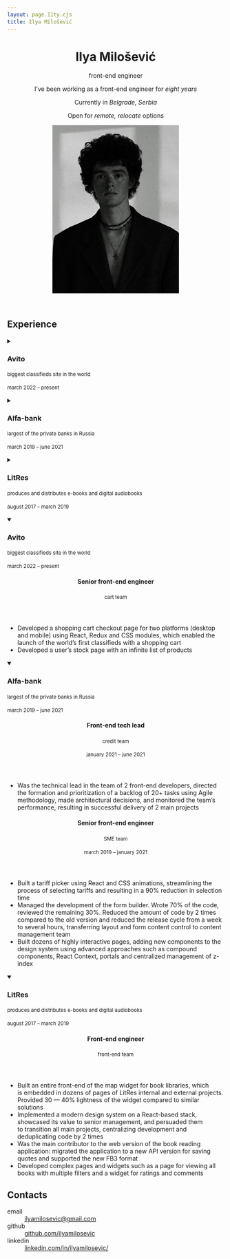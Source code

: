 ```yaml
---
layout: page.11ty.cjs
title: Ilya Milošević
---
```


<div class="flow_xl">
  <header>
    <div class="flow">
      <hgroup class="flow_2xs">
        <h1>Ilya Milošević</h1>
        <p>front-end engineer</p>
      </hgroup>
      <div class="additive-spacing">
        <p>
          I&rsquo;ve been working as&nbsp;a&nbsp;front-end engineer for <em>eight years</em>
        </p>
        <p>Currently in&nbsp;<em>Belgrade, Serbia</em></p>
        <p>Open for <em>remote, relocate</em> options</p>
      </div>
    </div>
    <img src="img/im.jpg" />
  </header>
  <main class="flow_xl">
    <article class="flow">
      <h2>Experience</h2>
      <div class="no-print flow">
        <details class="flow_s">
          <summary>
            <hgroup>
              <h3>Avito</h3>
              <p><small>biggest classifieds site in the world</small></p>
            </hgroup>
            <p><small>march 2022 – present</small></p>
          </summary>
          <article class="flow_xs">
            <header>
              <hgroup>
                <h4>Senior front-end engineer</h4>
                <p><small>cart team</small></p>
              </hgroup>
            </header>
            <ul class="flow_2xs">
              <li>
                Developed a&nbsp;shopping cart checkout page for two platforms
                (desktop and mobile) using React, Redux and&nbsp;CSS modules,
                which enabled the launch of&nbsp;the&nbsp;world&rsquo;s first
                classifieds with a&nbsp;shopping cart
              </li>
              <li>
                Developed a&nbsp;user&rsquo;s stock page with an&nbsp;infinite
                list of&nbsp;products
              </li>
            </ul>
          </article>
        </details>
        <details class="flow_s">
          <summary>
            <hgroup>
              <h3>Alfa-bank</h3>
              <p><small>largest of the private banks in Russia</small></p>
            </hgroup>
            <p><small>march 2019 – june 2021</small></p>
          </summary>
          <article class="flow_xs">
            <header>
              <hgroup>
                <h4>Front-end tech lead</h4>
                <p><small>credit team</small></p>
              </hgroup>
              <p><small>january 2021 – june 2021</small></p>
            </header>
            <ul class="flow_2xs">
              <li>
                Was the technical lead in&nbsp;the&nbsp;team
                of&nbsp;2&nbsp;front-end developers, directed the formation and
                prioritization of&nbsp;a&nbsp;backlog of&nbsp;20+&nbsp;tasks
                using Agile methodology, made architectural decisions, and
                monitored the team&rsquo;s performance, resulting
                in&nbsp;successful delivery of&nbsp;2&nbsp;main projects
              </li>
            </ul>
          </article>
          <article class="flow_xs">
            <header>
              <hgroup>
                <h4>Senior front-end engineer</h4>
                <p><small>SME team</small></p>
              </hgroup>
              <p><small>march 2019 – january 2021</small></p>
            </header>
            <ul class="flow_2xs">
              <li>
                Built a&nbsp;tariff picker using React and CSS animations,
                streamlining the process of&nbsp;selecting tariffs and resulting
                in&nbsp;a&nbsp;90% reduction in&nbsp;selection time
              </li>
              <li>
                Managed the development of&nbsp;the form builder. Wrote&nbsp;70%
                of&nbsp;the code, reviewed the remaining 30%. Reduced the amount
                of&nbsp;code by&nbsp;2&nbsp;times compared to&nbsp;the old
                version and reduced the release cycle from a&nbsp;week
                to&nbsp;several hours, transferring layout and&nbsp;form content
                control to&nbsp;content management team
              </li>
              <li>
                Built dozens of&nbsp;highly interactive pages, adding new
                components to&nbsp;the design system using advanced approaches
                such as&nbsp;compound components, React Context, portals
                and&nbsp;centralized management of&nbsp;z-index
              </li>
            </ul>
          </article>
        </details>
        <details class="flow_s">
          <summary>
            <hgroup>
              <h3>LitRes</h3>
              <p>
                <small
                  >produces and distributes e-books and digital
                  audiobooks</small
                >
              </p>
            </hgroup>
            <p><small>august 2017 – march 2019</small></p>
          </summary>
          <article class="flow_xs">
            <header>
              <hgroup>
                <h4>Front-end engineer</h4>
                <p><small>front-end team</small></p>
              </hgroup>
            </header>
            <ul class="flow_2xs">
              <li>
                Built an&nbsp;entire front-end of&nbsp;the map widget for book
                libraries, which is&nbsp;embedded in&nbsp;dozens of&nbsp;pages
                of&nbsp;LitRes internal and external projects. Provided
                30&nbsp;&mdash; 40% lightness of&nbsp;the widget compared
                to&nbsp;similar solutions
              </li>
              <li>
                Implemented a&nbsp;modern design system
                on&nbsp;a&nbsp;React-based stack, showcased its value
                to&nbsp;senior management, and persuaded them to&nbsp;transition
                all main projects, centralizing development and deduplicating
                code by&nbsp;2&nbsp;times
              </li>
              <li>
                Was the main contributor to&nbsp;the web version of&nbsp;the
                book reading application: migrated the application
                to&nbsp;a&nbsp;new API version for saving quotes and supported
                the new FB3 format
              </li>
              <li>
                Developed complex pages and widgets such as&nbsp;a&nbsp;page for
                viewing all books with multiple filters and a&nbsp;widget for
                ratings and comments
              </li>
            </ul>
          </article>
        </details>
      </div>
      <div class="print flow">
        <details class="flow_s" open>
          <summary>
            <hgroup>
              <h3>Avito</h3>
              <p><small>biggest classifieds site in the world</small></p>
            </hgroup>
            <p><small>march 2022 – present</small></p>
          </summary>
          <article class="flow_xs">
            <header>
              <hgroup>
                <h4>Senior front-end engineer</h4>
                <p><small>cart team</small></p>
              </hgroup>
            </header>
            <ul class="flow_2xs">
              <li>
                Developed a&nbsp;shopping cart checkout page for two platforms
                (desktop and mobile) using React, Redux and&nbsp;CSS modules,
                which enabled the launch of&nbsp;the&nbsp;world&rsquo;s first
                classifieds with a&nbsp;shopping cart
              </li>
              <li>
                Developed a&nbsp;user&rsquo;s stock page with an&nbsp;infinite
                list of&nbsp;products
              </li>
            </ul>
          </article>
        </details>
        <details class="flow_s" open>
          <summary>
            <hgroup>
              <h3>Alfa-bank</h3>
              <p><small>largest of the private banks in Russia</small></p>
            </hgroup>
            <p><small>march 2019 – june 2021</small></p>
          </summary>
          <article class="flow_xs">
            <header>
              <hgroup>
                <h4>Front-end tech lead</h4>
                <p><small>credit team</small></p>
              </hgroup>
              <p><small>january 2021 – june 2021</small></p>
            </header>
            <ul class="flow_2xs">
              <li>
                Was the technical lead in&nbsp;the&nbsp;team
                of&nbsp;2&nbsp;front-end developers, directed the formation and
                prioritization of&nbsp;a&nbsp;backlog of&nbsp;20+&nbsp;tasks
                using Agile methodology, made architectural decisions, and
                monitored the team&rsquo;s performance, resulting
                in&nbsp;successful delivery of&nbsp;2&nbsp;main projects
              </li>
            </ul>
          </article>
          <article class="flow_xs">
            <header>
              <hgroup>
                <h4>Senior front-end engineer</h4>
                <p><small>SME team</small></p>
              </hgroup>
              <p><small>march 2019 – january 2021</small></p>
            </header>
            <ul class="flow_2xs">
              <li>
                Built a&nbsp;tariff picker using React and CSS animations,
                streamlining the process of&nbsp;selecting tariffs and resulting
                in&nbsp;a&nbsp;90% reduction in&nbsp;selection time
              </li>
              <li>
                Managed the development of&nbsp;the form builder. Wrote&nbsp;70%
                of&nbsp;the code, reviewed the remaining 30%. Reduced the amount
                of&nbsp;code by&nbsp;2&nbsp;times compared to&nbsp;the old
                version and reduced the release cycle from a&nbsp;week
                to&nbsp;several hours, transferring layout and&nbsp;form content
                control to&nbsp;content management team
              </li>
              <li>
                Built dozens of&nbsp;highly interactive pages, adding new
                components to&nbsp;the design system using advanced approaches
                such as&nbsp;compound components, React Context, portals
                and&nbsp;centralized management of&nbsp;z-index
              </li>
            </ul>
          </article>
        </details>
        <details class="flow_s" open>
          <summary>
            <hgroup>
              <h3>LitRes</h3>
              <p>
                <small
                  >produces and distributes e-books and digital
                  audiobooks</small
                >
              </p>
            </hgroup>
            <p><small>august 2017 – march 2019</small></p>
          </summary>
          <article class="flow_xs">
            <header>
              <hgroup>
                <h4>Front-end engineer</h4>
                <p><small>front-end team</small></p>
              </hgroup>
            </header>
            <ul class="flow_2xs">
              <li>
                Built an&nbsp;entire front-end of&nbsp;the map widget for book
                libraries, which is&nbsp;embedded in&nbsp;dozens of&nbsp;pages
                of&nbsp;LitRes internal and external projects. Provided
                30&nbsp;&mdash; 40% lightness of&nbsp;the widget compared
                to&nbsp;similar solutions
              </li>
              <li>
                Implemented a&nbsp;modern design system
                on&nbsp;a&nbsp;React-based stack, showcased its value
                to&nbsp;senior management, and persuaded them to&nbsp;transition
                all main projects, centralizing development and deduplicating
                code by&nbsp;2&nbsp;times
              </li>
              <li>
                Was the main contributor to&nbsp;the web version of&nbsp;the
                book reading application: migrated the application
                to&nbsp;a&nbsp;new API version for saving quotes and supported
                the new FB3 format
              </li>
              <li>
                Developed complex pages and widgets such as&nbsp;a&nbsp;page for
                viewing all books with multiple filters and a&nbsp;widget for
                ratings and comments
              </li>
            </ul>
          </article>
        </details>
      </div>
    </article>
    <article class="flow">
      <h2>Contacts</h2>
      <dl class="contacts">
        <div class="additive-spacing">
          <dt>email</dt>
          <dd>
            <a href="mailto:ilyamilosevic@gmail.com">ilyamilosevic@gmail.com</a>
          </dd>
        </div>
        <div class="additive-spacing">
          <dt>github</dt>
          <dd>
            <a href="//github.com/ilyamilosevic"
              >github.com/ilyamilosevic</a
            >
          </dd>
        </div>
        <div class="additive-spacing">
          <dt>linkedin</dt>
          <dd>
            <a href="//www.linkedin.com/in/ilyamilosevic/"
              >linkedin.com/in/ilyamilosevic/</a
            >
          </dd>
        </div>
      </dl>
    </article>
  </main>
</div>
